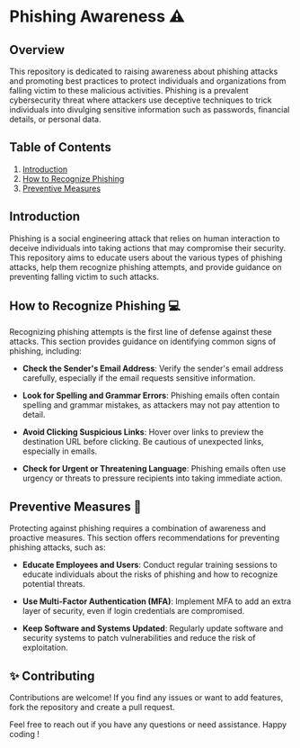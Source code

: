 # Phishing Awareness ⚠️

## Overview

This repository is dedicated to raising awareness about phishing attacks and promoting best practices to protect individuals and organizations from falling victim to these malicious activities. Phishing is a prevalent cybersecurity threat where attackers use deceptive techniques to trick individuals into divulging sensitive information such as passwords, financial details, or personal data.

## Table of Contents

1. [Introduction](#introduction)
2. [How to Recognize Phishing](#how-to-recognize-phishing)
3. [Preventive Measures](#preventive-measures)

## Introduction

Phishing is a social engineering attack that relies on human interaction to deceive individuals into taking actions that may compromise their security. This repository aims to educate users about the various types of phishing attacks, help them recognize phishing attempts, and provide guidance on preventing falling victim to such attacks.

## How to Recognize Phishing 💻

Recognizing phishing attempts is the first line of defense against these attacks. This section provides guidance on identifying common signs of phishing, including:

- **Check the Sender's Email Address**: Verify the sender's email address carefully, especially if the email requests sensitive information.

- **Look for Spelling and Grammar Errors**: Phishing emails often contain spelling and grammar mistakes, as attackers may not pay attention to detail.

- **Avoid Clicking Suspicious Links**: Hover over links to preview the destination URL before clicking. Be cautious of unexpected links, especially in emails.

- **Check for Urgent or Threatening Language**: Phishing emails often use urgency or threats to pressure recipients into taking immediate action.

## Preventive Measures 🔔

Protecting against phishing requires a combination of awareness and proactive measures. This section offers recommendations for preventing phishing attacks, such as:

- **Educate Employees and Users**: Conduct regular training sessions to educate individuals about the risks of phishing and how to recognize potential threats.

- **Use Multi-Factor Authentication (MFA)**: Implement MFA to add an extra layer of security, even if login credentials are compromised.

- **Keep Software and Systems Updated**: Regularly update software and security systems to patch vulnerabilities and reduce the risk of exploitation.

## ✨ Contributing
Contributions are welcome! If you find any issues or want to add features, fork the repository and create a pull request.

Feel free to reach out if you have any questions or need assistance. Happy coding !
